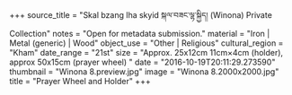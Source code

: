 +++
source_title = "Skal bzang lha skyid སྐལ་བཟང་ལྷ་སྐྱིད། (Winona) Private Collection"
notes = "Open for metadata submission."
material = "Iron | Metal (generic) | Wood"
object_use = "Other | Religious"
cultural_region = "Kham"
date_range = "21st"
size = "Approx. 25x12cm 11cm×4cm (holder), approx 50x15cm (prayer wheel) "
date = "2016-10-19T20:11:29.273590"
thumbnail = "Winona 8.preview.jpg"
image = "Winona 8.2000x2000.jpg"
title = "Prayer Wheel and Holder"
+++
